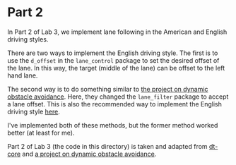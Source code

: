 # Part 2

In Part 2 of Lab 3, we implement lane following in the American and English
driving styles.

There are two ways to implement the English driving style. The first is to use
the `d_offset` in the `lane_control` package to set the desired offset of the
lane. In this way, the target (middle of the lane) can be offset to the left
hand lane.

The second way is to do something similar to [the project on dynamic obstacle
avoidance](https://github.com/duckietown-ethz/proj-lfvop). Here, they changed
the `lane_filter` package to accept a lane offset. This is also the recommended
way to implement the English driving style
[here](https://docs.duckietown.org/daffy/duckietown-classical-robotics/out/exercise_localization.html).

I've implemented both of these methods, but the former method worked better (at
least for me).

Part 2 of Lab 3 (the code in this directory) is taken and adapted from
[dt-core](https://github.com/duckietown/dt-core) and [a project on dynamic
obstacle avoidance](https://github.com/duckietown-ethz/proj-lfvop).
